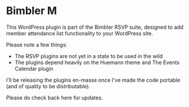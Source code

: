 Bimbler M
=========

This WordPress plugin is part of the Bimbler RSVP suite, designed to add member attendance list functionality to your WordPress site.

Please note a few things:
 - The RSVP plugins are not yet in a state to be used in the wild
 - The plugins depend heavily on the Huemann theme and The Events Calendar plugin

I'll be releasing the plugins en-masse once I've made the code portable (and of quality to be distributable).

Please do check back here for updates.
